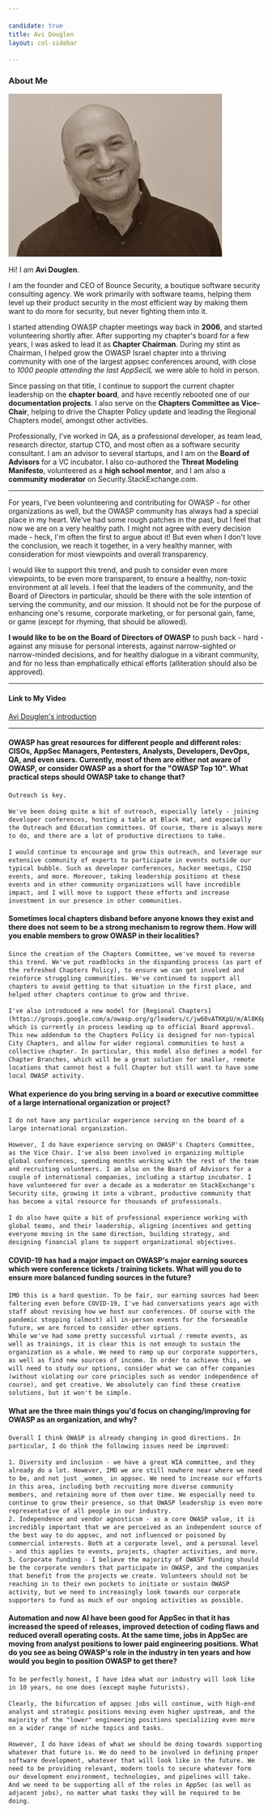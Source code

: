 ```yaml
---

candidate: true
title: Avi Douglen
layout: col-sidebar

---
```


### About Me
![AviD](/assets/images/AviD.png)

Hi! I am **Avi Douglen**. 

I am the founder and CEO of Bounce Security, a boutique software security consulting agency. We work primarily with software teams, helping them level up their product security in the most efficient way by making them want to do more for security, but never fighting them into it.  

I started attending OWASP chapter meetings way back in **2006**, and started volunteering shortly after. After supporting my chapter's board for a few years, I was asked to lead it as **Chapter Chairman**. During my stint as Chairman, I helped grow the OWASP Israel chapter into a thriving community with one of the largest appsec conferences around, with close to *1000 people attending the last AppSecIL* we were able to hold in person. 

Since passing on that title, I continue to support the current chapter leadership on the **chapter board**, and have recently rebooted one of our **documentation projects**. I also serve on the **Chapters Committee as Vice-Chair**, helping to drive the Chapter Policy update and leading the Regional Chapters model, amongst other activities. 

Professionally, I've worked in QA, as a professional developer, as team lead, research director, startup CTO, and most often as a software security consultant. I am an advisor to several startups, and I am on the **Board of Advisors** for a VC incubator. I also co-authored the **Threat Modeling Manifesto**, volunteered as a **high school mentor**, and I am also a **community moderator** on Security.StackExchange.com. 

---

For years, I've been volunteering and contributing for OWASP - for other organizations as well, but the OWASP community has always had a special place in my heart. We've had some rough patches in the past, but I feel that now we are on a very healthy path. I might not agree with every decision made - heck, I'm often the first to argue about it! But even when I don't love the conclusion, we reach it together, in a very healthy manner, with consideration for most viewpoints and overall transparency. 

I would like to support this trend, and push to consider even more viewpoints, to be even more transparent, to ensure a healthy, non-toxic environment at all levels. I feel that the leaders of the community, and the Board of Directors in particular, should be there with the sole intention of serving the community, and our mission. It should not be for the purpose of enhancing one's resume, corporate marketing, or for personal gain, fame, or game (except for rhyming, that should be allowed). 

**I would like to be on the Board of Directors of OWASP** to push back - hard - against any misuse for personal interests, against narrow-sighted or narrow-minded decisions, and for healthy dialogue in a vibrant community, and for no less than emphatically ethical efforts (alliteration should also be approved). 

--- 

#### Link to My Video
[Avi Douglen's introduction](https://www.youtube.com/watch?v=gE2V_YIPjxw)

--- 

#### OWASP has great resources for different people and different roles: CISOs, AppSec Managers, Pentesters, Analysts, Developers, DevOps, QA, and even users. Currently, most of them are either not aware of OWASP, or consider OWASP as a short for the "OWASP Top 10". What practical steps should OWASP take to change that?
```
Outreach is key.  

We've been doing quite a bit of outreach, especially lately - joining developer conferences, hosting a table at Black Hat, and especially the Outreach and Education committees. Of course, there is always more to do, and there are a lot of productive directions to take. 

I would continue to encourage and grow this outreach, and leverage our extensive community of experts to participate in events outside our typical bubble. Such as developer conferences, hacker meetups, CISO events, and more. Moreover, taking leadership positions at these events and in other community organizations will have incredible impact, and I will move to support these efforts and increase investment in our presence in other communities. 
```

#### Sometimes local chapters disband before anyone knows they exist and there does not seem to be a strong mechanism to regrow them. How will you enable members to grow OWASP in their localities?
```
Since the creation of the Chapters Committee, we've moved to reverse this trend. We've put roadblocks in the dispanding process (as part of the refreshed Chapters Policy), to ensure we can get involved and reinforce struggling communities. We've continued to support all chapters to avoid getting to that situation in the first place, and helped other chapters continue to grow and thrive.    

I've also introduced a new model for [Regional Chapters](https://groups.google.com/a/owasp.org/g/leaders/c/jw60vATKKpU/m/Al8K6ph8BwAJ), which is currently in process leading up to official Board approval. This new addendum to the Chapters Policy is designed for non-typical City Chapters, and allow for wider regional communities to host a collective chapter. In particular, this model also defines a model for Chapter Branches, which will be a great solution for smaller, remote locations that cannot host a full Chapter but still want to have some local OWASP activity. 
```

#### What experience do you bring serving in a board or executive committee of a large international organization or project?
```
I do not have any particular experience serving on the board of a large international organization.  

However, I do have experience serving on OWASP's Chapters Committee, as the Vice Chair. I've also been involved in organizing multiple global conferences, spending months working with the rest of the team and recruiting volunteers. I am also on the Board of Advisors for a couple of international companies, including a startup incubator. I have volunteered for over a decade as a moderator on StackExchange's Security site, growing it into a vibrant, productive community that has become a vital resource for thousands of professionals.  

I do also have quite a bit of professional experience working with global teams, and their leadership, aligning incentives and getting everyone moving in the same direction, building strategy, and designing financial plans to support organizational objectives. 
```

#### COVID-19 has had a major impact on OWASP's major earning sources which were conference tickets / training tickets. What will you do to ensure more balanced funding sources in the future?
```
IMO this is a hard question. To be fair, our earning sources had been faltering even before COVID-19, I've had conversations years ago with staff about revising how we host our conferences. Of course with the pandemic stopping (almost) all in-person events for the forseeable future, we are forced to consider other options. 
While we've had some pretty successful virtual / remote events, as well as trainings, it is clear this is not enough to sustain the organization as a whole. We need to ramp up our corporate supporters, as well as find new sources of income. In order to achieve this, we will need to study our options, consider what we can offer companies (without violating our core principles such as vendor independence of course), and get creative. We absolutely can find these creative solutions, but it won't be simple. 
```

#### What are the three main things you'd focus on changing/improving for OWASP as an organization, and why?
```
Overall I think OWASP is already changing in good directions. In particular, I do think the following issues need be improved: 

1. Diversity and inclusion - we have a great WIA committee, and they already do a lot. However, IMO we are still nowhere near where we need to be, and not just _women_ in appsec. We need to increase our efforts in this area, including both recruiting more diverse community members, and retaining more of them over time. We especially need to continue to grow their presence, so that OWASP leadership is even more representative of all people in our industry. 
2. Independence and vendor agnosticsm - as a core OWASP value, it is incredibly important that we are perceived as an independent source of the best way to do appsec, and not influenced or poisoned by commercial interests. Both at a corporate level, and a personal level - and this applies to events, projects, chapter activities, and more. 
3. Corporate funding - I believe the majority of OWASP funding should be the corporate vendors that participate in OWASP, and the companies that benefit from the projects we create. Volunteers should not be reaching in to their own pockets to initiate or sustain OWASP activity, but we need to increasingly look towards our corporate supporters to fund as much of our ongoing activities as possible. 

```

#### Automation and now AI have been good for AppSec in that it has increased the speed of releases, improved detection of coding flaws and reduced overall operating costs. At the same time, jobs in AppSec are moving from analyst positions to lower paid engineering positions. What do you see as being OWASP's role in the industry in ten years and how would you begin to position OWASP to get there?
```
To be perfectly honest, I have idea what our industry will look like in 10 years, no one does (except maybe futurists). 

Clearly, the bifurcation of appsec jobs will continue, with high-end analyst and strategic positions moving even higher upstream, and the majority of the "lower" engineering positions specializing even more on a wider range of niche topics and tasks. 

However, I do have ideas of what we should be doing towards supporting whatever that future is. We do need to be involved in defining proper software development, whatever that will look like in the future. We need to be providing relevant, modern tools to secure whatever form our development environment, technologies, and pipelines will take. And we need to be supporting all of the roles in AppSec (as well as adjacent jobs), no matter what tasks they will be required to be doing. 
```
